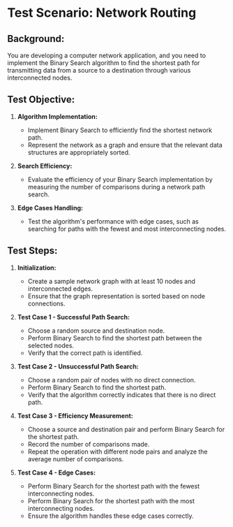 # Test Scenario: Network Routing

## Background:

You are developing a computer network application, and you need to implement the Binary Search algorithm to find the shortest path for transmitting data from a source to a destination through various interconnected nodes.

## Test Objective:

1. **Algorithm Implementation:**
   - Implement Binary Search to efficiently find the shortest network path.
   - Represent the network as a graph and ensure that the relevant data structures are appropriately sorted.

2. **Search Efficiency:**
   - Evaluate the efficiency of your Binary Search implementation by measuring the number of comparisons during a network path search.

3. **Edge Cases Handling:**
   - Test the algorithm's performance with edge cases, such as searching for paths with the fewest and most interconnecting nodes.

## Test Steps:

1. **Initialization:**
   - Create a sample network graph with at least 10 nodes and interconnected edges.
   - Ensure that the graph representation is sorted based on node connections.

2. **Test Case 1 - Successful Path Search:**
   - Choose a random source and destination node.
   - Perform Binary Search to find the shortest path between the selected nodes.
   - Verify that the correct path is identified.

3. **Test Case 2 - Unsuccessful Path Search:**
   - Choose a random pair of nodes with no direct connection.
   - Perform Binary Search to find the shortest path.
   - Verify that the algorithm correctly indicates that there is no direct path.

4. **Test Case 3 - Efficiency Measurement:**
   - Choose a source and destination pair and perform Binary Search for the shortest path.
   - Record the number of comparisons made.
   - Repeat the operation with different node pairs and analyze the average number of comparisons.

5. **Test Case 4 - Edge Cases:**
   - Perform Binary Search for the shortest path with the fewest interconnecting nodes.
   - Perform Binary Search for the shortest path with the most interconnecting nodes.
   - Ensure the algorithm handles these edge cases correctly.

